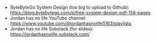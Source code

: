 - ByteByteGo System Design (too big to upload to Github): https://blog.bytebytego.com/p/free-system-design-pdf-158-pages
- Jordan has no life YouTube channel: https://www.youtube.com/@jordanhasnolife5163/playlists
- Jordan has no life Substack (for slides): https://jordanhasnolife.substack.com/

